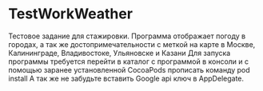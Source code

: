 # TestWorkWeather
Тестовое задание для стажировки. Программа отображает погоду в городах, а так же достопримечательности с меткой на карте в Москве, Калининграде, Владивостоке, Ульяновске и Казани
Для запуска программы требуется перейти в каталог с программой в консоли и с помощью заранее установленной CocoaPods прописать команду pod install
А так же не забудьте вставить Google api ключ в AppDelegate.
